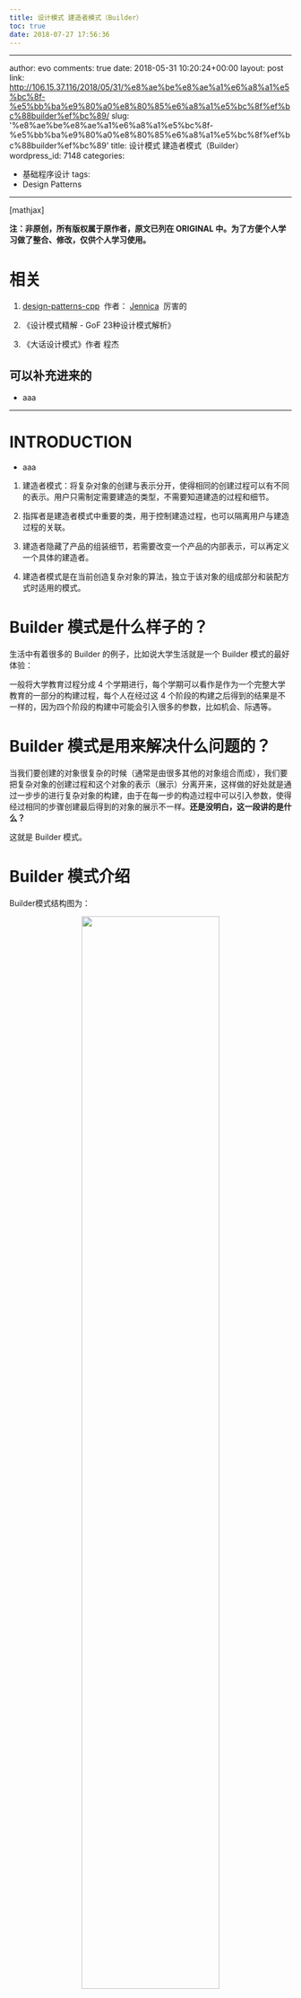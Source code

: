 ```yaml
---
title: 设计模式 建造者模式（Builder）
toc: true
date: 2018-07-27 17:56:36
---
```

---
author: evo
comments: true
date: 2018-05-31 10:20:24+00:00
layout: post
link: http://106.15.37.116/2018/05/31/%e8%ae%be%e8%ae%a1%e6%a8%a1%e5%bc%8f-%e5%bb%ba%e9%80%a0%e8%80%85%e6%a8%a1%e5%bc%8f%ef%bc%88builder%ef%bc%89/
slug: '%e8%ae%be%e8%ae%a1%e6%a8%a1%e5%bc%8f-%e5%bb%ba%e9%80%a0%e8%80%85%e6%a8%a1%e5%bc%8f%ef%bc%88builder%ef%bc%89'
title: 设计模式 建造者模式（Builder）
wordpress_id: 7148
categories:
- 基础程序设计
tags:
- Design Patterns
---

<!-- more -->

[mathjax]

**注：非原创，所有版权属于原作者，原文已列在 ORIGINAL 中。为了方便个人学习做了整合、修改，仅供个人学习使用。**


# 相关






  1. [design-patterns-cpp](https://github.com/yogykwan/design-patterns-cpp)  作者： [Jennica](http://jennica.space/)  厉害的


  2. 《设计模式精解 - GoF 23种设计模式解析》


  3. 《大话设计模式》作者 程杰




## 可以补充进来的






  * aaa





* * *





# INTRODUCTION






  * aaa




  1. 建造者模式：将复杂对象的创建与表示分开，使得相同的创建过程可以有不同的表示。用户只需制定需要建造的类型，不需要知道建造的过程和细节。


  2. 指挥者是建造者模式中重要的类，用于控制建造过程，也可以隔离用户与建造过程的关联。


  3. 建造者隐藏了产品的组装细节，若需要改变一个产品的内部表示，可以再定义一个具体的建造者。


  4. 建造者模式是在当前创造复杂对象的算法，独立于该对象的组成部分和装配方式时适用的模式。





# Builder 模式是什么样子的？


生活中有着很多的 Builder 的例子，比如说大学生活就是一个 Builder 模式的最好体验：

一般将大学教育过程分成 4 个学期进行，每个学期可以看作是作为一个完整大学教育的一部分的构建过程，每个人在经过这 4 个阶段的构建之后得到的结果是不一样的，因为四个阶段的构建中可能会引入很多的参数，比如机会、际遇等。


# Builder 模式是用来解决什么问题的？


当我们要创建的对象很复杂的时候（通常是由很多其他的对象组合而成），我们要把复杂对象的创建过程和这个对象的表示（展示）分离开来，这样做的好处就是通过一步步的进行复杂对象的构建，由于在每一步的构造过程中可以引入参数，使得经过相同的步骤创建最后得到的对象的展示不一样。**还是没明白，这一段讲的是什么？**

这就是 Builder 模式。


# Builder 模式介绍


Builder模式结构图为：


<p align="center">
    <img width="70%" height="70%" src="http://images.iterate.site/blog/image/180727/HEFLeGjlJb.png?imageslim">
</p>

它的关键是其中的 Director 对象并不直接返回对象，而是通过 Builder 一步步 （BuildPartA，BuildPartB，BuildPartC）的来创建对象。当然这里 Director 可以提供一个默认的返回对象的接口（即返回通用的复杂对象的创建，即不指定或者特定唯一指定 BuildPart 中的参数）。**什么意思？**




# 完整代码




## 代码如下


builder.h：


    #ifndef DESIGN_PATTERNS_BUILDER_H
    #define DESIGN_PATTERNS_BUILDER_H

    class Pen {
    };
    class Graphics {
    };





    class PersonBuilder {
    public:
      PersonBuilder() {
      };
      PersonBuilder(Pen*, Graphics*);
      virtual ~PersonBuilder() {
      };

      virtual void BuildHead() {
      };
      virtual void BuildBody() {
      };

    protected:
      Pen* pen_;
      Graphics* graphics_;
    };

    //两个不同的构建者
    class PersonThinBuilder: public PersonBuilder {
    public:
      PersonThinBuilder(Pen*, Graphics*);
      void BuildHead();
      void BuildBody();
    };
    class PersonFatBuilder: public PersonBuilder {
    public:
      PersonFatBuilder(Pen*, Graphics*);
      void BuildHead();
      void BuildBody();
    };


    class PersonDirector {
    public:
        PersonDirector(PersonBuilder*);
        void CreatePerson();
    private:
        PersonBuilder* person_builder_;
    };


    #endif //DESIGN_PATTERNS_BUILDER_H



builder.cpp：


    #include "builder.h"
    #include <iostream>


    PersonBuilder::PersonBuilder(Pen* pen, Graphics* graphics): pen_(pen), graphics_(graphics){
    }


    PersonThinBuilder::PersonThinBuilder(Pen* pen, Graphics* graphics): PersonBuilder(pen, graphics) {

    }
    void PersonThinBuilder::BuildHead() {
      std::cout<< "Build Thin Head"<<std::endl;
    }
    void PersonThinBuilder::BuildBody() {
      std::cout<< "Build Thin Body" << std::endl;
    }


    PersonFatBuilder::PersonFatBuilder(Pen* pen, Graphics* graphics): PersonBuilder(pen, graphics) {

    }
    void PersonFatBuilder::BuildHead() {
      std::cout<< "Build Fat Head" << std::endl;
    }
    void PersonFatBuilder::BuildBody() {
      std::cout<< "Build Fat Body" << std::endl;
    }


    //这个 Director 并不关心传进来的是胖构建者还是瘦构建者
    //它只知道这个传进来的是一个构建者就可以
    PersonDirector::PersonDirector(PersonBuilder* person_builder) : person_builder_(person_builder) {

    }
    void PersonDirector::CreatePerson() {
        person_builder_->BuildBody();
        person_builder_->BuildHead();
    }



main.cpp：


    #include "builder.h"


    //对于每一个 胖构建者和瘦构建者来说，它里面就可以放一些特殊的参数，但是它们作为构建者的本质没有变，
    //相当于 是不同的面包模板，可以生产不同的面包，但是面包的形状是存放在不同的面包模板里面的。
    int main() {

        Pen *pPen;
        Graphics *pGraphics;
        PersonBuilder* pPersonBuilder;
        PersonDirector* pPersonDirector;

        pPen = new Pen;
        pGraphics = new Graphics;

        // 创建一个瘦人
        pPersonBuilder = new PersonThinBuilder(pPen, pGraphics);
        pPersonDirector = new PersonDirector(pPersonBuilder);
        pPersonDirector->CreatePerson();

        // 创建一个胖人
        // 只需要把 PersonThinBuilder 替换成 PersonFatBuilder 即可
        pPersonBuilder = new PersonFatBuilder(pPen, pGraphics);
        pPersonDirector = new PersonDirector(pPersonBuilder);
        pPersonDirector->CreatePerson();

        delete pPen;
        delete pGraphics;
        delete pPersonBuilder;
        delete pPersonDirector;


        return 0;
    }




## 代码说明


对于每一个 胖构建者和瘦构建者来说，它里面就可以放一些特殊的参数，但是它们作为构建者的本质没有变。这样就可以得到不同的细微差别的复杂对象了。

相当于 是不同的面包模板，可以生产不同的面包，但是面包的形状是存放在不同的面包模板里面的。

**感觉这个例子不是特别贴切，找找有没有更贴切的例子。而且，builder 一定要这样用吗？有没有什么别的形式？**




# Builder 模式的优缺点


Builder 模式起到了 将一个复杂对象的构建与它的表示分离的作用，而且使得同样的构建过程可以创建不同的表示。**对象的构建与表示分离，到底是什么意思？**

Builder 模式与 AbstractFactory 有什么关联与区别吗？

Builder 模式和 AbstractFactory 模式在功能上是很相似的，因为都是用来创建大的复杂的对象的，它们的区别在于：




  * Builder 模式强调的是一步步创建对象，并通过相同的创建过程可以获得不同的结果对象，一般来说 Builder 模式中对象不是直接返回的。


  * 而在 AbstractFactory 模式中对象是直接返回的，AbstractFactory 模式强调的是为创建多个相互依赖的对象提供一个同一的接口。


嗯，这个的确是区别的地方。









* * *





# COMMENT
